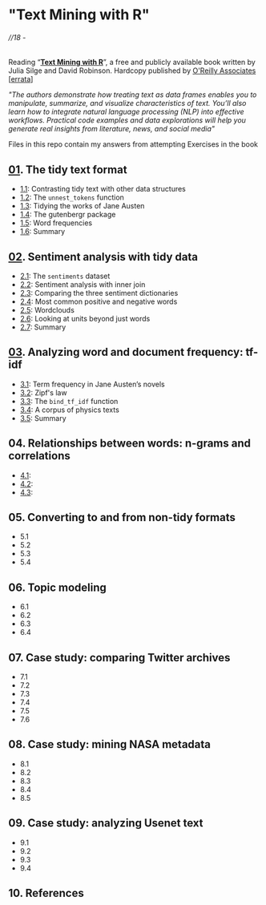 # "Text Mining with R"
###### //18 -

Reading “[**Text Mining with R**](https://www.tidytextmining.com/)”, a free and publicly available book written by Julia Silge and David Robinson. Hardcopy published by [O'Reilly Associates](http://shop.oreilly.com/product/0636920067153.do) [[errata](https://www.oreilly.com/catalog/errata.csp?isbn=0636920067153)]

*"The authors demonstrate how treating text as data frames enables you to manipulate, summarize, and visualize characteristics of text. You’ll also learn how to integrate natural language processing (NLP) into effective workflows. Practical code examples and data explorations will help you generate real insights from literature, news, and social media"*

Files in this repo contain my answers from attempting Exercises in the book

## [01](https://www.tidytextmining.com/tidytext.html). The tidy text format
* [1.1](https://www.tidytextmining.com/tidytext.html#contrasting-tidy-text-with-other-data-structures): Contrasting tidy text with other data structures
* [1.2](https://www.tidytextmining.com/tidytext.html#the-unnest_tokens-function): The `unnest_tokens` function
* [1.3](https://www.tidytextmining.com/tidytext.html#tidyausten): Tidying the works of Jane Austen
* [1.4](https://www.tidytextmining.com/tidytext.html#the-gutenbergr-package): The gutenbergr package
* [1.5](https://www.tidytextmining.com/tidytext.html#word-frequencies): Word frequencies
* [1.6](https://www.tidytextmining.com/tidytext.html#summary): Summary

## [02](https://www.tidytextmining.com/sentiment.html). Sentiment analysis with tidy data
* [2.1](https://www.tidytextmining.com/sentiment.html#the-sentiments-dataset): The `sentiments` dataset
* [2.2](https://www.tidytextmining.com/sentiment.html#sentiment-analysis-with-inner-join): Sentiment analysis with inner join
* [2.3](https://www.tidytextmining.com/sentiment.html#comparing-the-three-sentiment-dictionaries): Comparing the three sentiment dictionaries
* [2.4](https://www.tidytextmining.com/sentiment.html#most-positive-negative): Most common positive and negative words
* [2.5](https://www.tidytextmining.com/sentiment.html#wordclouds): Wordclouds
* [2.6](https://www.tidytextmining.com/sentiment.html#looking-at-units-beyond-just-words): Looking at units beyond just words
* [2.7](https://www.tidytextmining.com/sentiment.html#summary-1): Summary

## [03](https://www.tidytextmining.com/tfidf.html). Analyzing word and document frequency: tf-idf
* [3.1](https://www.tidytextmining.com/tfidf.html#term-frequency-in-jane-austens-novels): Term frequency in Jane Austen’s novels
* [3.2](https://www.tidytextmining.com/tfidf.html#zipfs-law): Zipf's law
* [3.3](https://www.tidytextmining.com/tfidf.html#the-bind_tf_idf-function): The `bind_tf_idf` function
* [3.4](https://www.tidytextmining.com/tfidf.html#a-corpus-of-physics-texts): A corpus of physics texts
* [3.5](https://www.tidytextmining.com/tfidf.html#summary-2): Summary

## 04. Relationships between words: n-grams and correlations
* [4.1]():
* [4.2]():
* [4.3]():

## 05. Converting to and from non-tidy formats
* 5.1
* 5.2
* 5.3
* 5.4

## 06. Topic modeling
* 6.1
* 6.2
* 6.3
* 6.4

## 07. Case study: comparing Twitter archives
* 7.1
* 7.2
* 7.3
* 7.4
* 7.5
* 7.6

## 08. Case study: mining NASA metadata
* 8.1
* 8.2
* 8.3
* 8.4
* 8.5

## 09. Case study: analyzing Usenet text
* 9.1
* 9.2
* 9.3
* 9.4

## 10. References